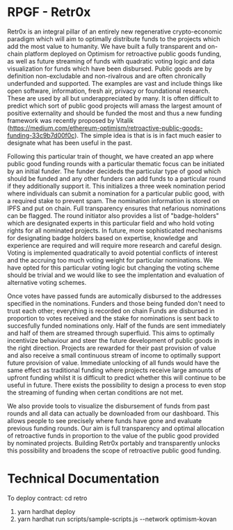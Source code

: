 # RPGF - Retr0x

Retr0x is an integral pillar of an entirely new regenerative crypto-economic paradigm which will aim to optimally distribute funds to the projects which add the most value to humanity. We have built a fully transparent and on-chain platform deployed on Optimism for retroactive public goods funding, as well as future streaming of funds with quadratic voting logic and data visualization for funds which have been disbursed. Public goods are by definition non-excludable and non-rivalrous and are often chronically underfunded and supported. The examples are vast and include things like open software, information, fresh air, privacy or foundational research. These are used by all but underappreciated by many. It is often difficult to predict which sort of public good projects will amass the largest amount of positive externality and should be funded the most and thus a new funding framework was recently proposed by Vitalik (https://medium.com/ethereum-optimism/retroactive-public-goods-funding-33c9b7d00f0c). The simple idea is that is is in fact much easier to designate what has been useful in the past.

Following this particular train of thought, we have created an app where public good funding rounds with a particular thematic focus can be initiated by an initial funder. The funder decideds the particular type of good which should be funded and any other funders can add funds to a particular round if they additionally support it. This initializes a three week nomination period where individuals can submit a nomination for a particular public good, with a required stake to prevent spam. The nomination information is stored on IPFS and put on chain. Full transparency ensures that nefarious nominations can be flagged. The round initiator also provides a list of "badge-holders" which are designated experts in this particular field and who hold voting rights for all nominated projects. In future, more sophisticated mechanisms for designating badge holders based on expertise, knowledge and experience are required and will require more research and careful design. Voting is implemented quadratically to avoid potential conflicts of interest and the accruing too much voting weight for particular nominations. We have opted for this particular voting logic but changing the voting scheme should be trivial and we would like to see the implentation and evaluation of alternative voting schemes.

Once votes have passed funds are automically disbursed to the addresses specified in the nominations. Funders and those being funded don't need to trust each other; everything is recorded on chain Funds are disbursed in proportion to votes received and the stake for nominations is sent back to succesfully funded nominations only. Half of the funds are sent immediately and half of them are streamed through superfluid. This aims to optimally incentivize behaviour and steer the future development of public goods in the right direction. Projects are rewarded for their past provision of value and also receive a small continuous stream of income to optimally support future provision of value. Immediate unlocking of all funds would have the same effect as traditional funding where projects receive large amounts of upfront funding whilst it is difficult to predict whether this will continue to be useful in future. There exists the possibility to design a process to even stop the streaming of funding when certan conditions are not met. 

We also provide tools to visualize the disbursement of funds from past rounds and all data can actually be downloaded from our dashboard. This allows people to see precisely where funds have gone and evaluate previous funding rounds. Our aim is full transparency and optimal allocation of retroactive funds in proportion to the value of the public good provided by nominated projects. Building Retr0x portably and transparently unlocks this possibility and broadens the scope of retroactive public good funding.


# Technical Documentation

To deploy contract:
cd retro
1. yarn hardhat deploy
2. yarn hardhat run scripts/sample-scripts.js --network optimism-kovan
